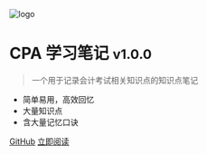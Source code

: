 ![logo](https://avatar.vercel.sh/vercel.svg?text=VC)

# CPA 学习笔记 <small>v1.0.0</small>

> 一个用于记录会计考试相关知识点的知识点笔记

- 简单易用，高效回忆
- 大量知识点
- 含大量记忆口诀

[GitHub](https://github.com/chenskiro/accounting-exam-notes)
[立即阅读](##目录)